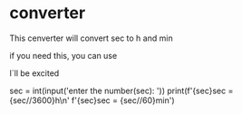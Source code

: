 # converter
This cenverter will convert sec to h and min

if you need this, you can use

I`ll be excited

sec = int(input('enter the number(sec): '))
print(f'{sec}sec = {sec//3600}h\n'
      f'{sec}sec = {sec//60}min')
